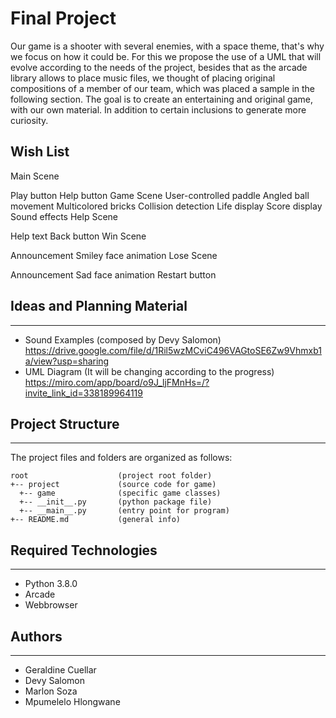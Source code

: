 # Final Project
Our game is a shooter with several enemies, with a space theme, that's why we focus on how it could be. For this we propose the use of a UML that will evolve according to the needs of the project, besides that as the arcade library allows to place music files, we thought of placing original compositions of a member of our team, which was placed a sample in the following section. The goal is to create an entertaining and original game, with our own material. In addition to certain inclusions to generate more curiosity.

## Wish List
Main Scene

Play button
Help button
Game Scene
User-controlled paddle
Angled ball movement
Multicolored bricks
Collision detection
Life display
Score display
Sound effects
Help Scene

Help text
Back button
Win Scene

Announcement
Smiley face animation
Lose Scene

Announcement
Sad face animation
Restart button

## Ideas and Planning Material
---
* Sound Examples (composed by Devy Salomon)
https://drive.google.com/file/d/1Ril5wzMCviC496VAGtoSE6Zw9Vhmxb1a/view?usp=sharing
* UML Diagram (It will be changing according to the progress)
https://miro.com/app/board/o9J_ljFMnHs=/?invite_link_id=338189964119
## Project Structure
---
The project files and folders are organized as follows:
```
root                    (project root folder)
+-- project             (source code for game)
  +-- game              (specific game classes)
  +-- __init__.py       (python package file)
  +-- __main__.py       (entry point for program)
+-- README.md           (general info)
```

## Required Technologies
---
* Python 3.8.0
* Arcade
* Webbrowser

## Authors
---
* Geraldine Cuellar
* Devy Salomon
* Marlon Soza
* Mpumelelo Hlongwane

